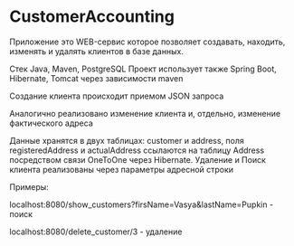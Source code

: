 # CustomerAccounting
Приложение это WEB-сервис которое позволяет создавать, находить, изменять и удалять клиентов в базе данных.

Стек Java, Maven, PostgreSQL
Проект использует также Spring Boot, Hibernate, Tomcat через зависимости maven

Создание клиента происходит приемом JSON запроса

Аналогично реализовано изменение клиента и, отдельно, изменение фактического адреса

Данные хранятся в двух таблицах: customer и address, поля registeredAddress и actualAddress ссылаются на таблицу Address посредством связи OneToOne через Hibernate.
Удаление и Поиск клиента реализованы через параметры адресной строки
    
Примеры:
      
  localhost:8080/show_customers?firsName=Vasya&lastName=Pupkin - поиск
      
  localhost:8080/delete_customer/3 - удаление
